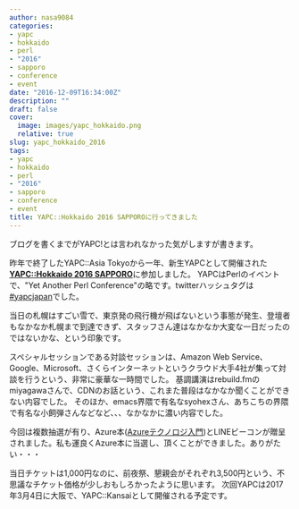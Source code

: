 ```yaml
---
author: nasa9084
categories:
- yapc
- hokkaido
- perl
- "2016"
- sapporo
- conference
- event
date: "2016-12-09T16:34:00Z"
description: ""
draft: false
cover:
  image: images/yapc_hokkaido.png
  relative: true
slug: yapc_hokkaido_2016
tags:
- yapc
- hokkaido
- perl
- "2016"
- sapporo
- conference
- event
title: YAPC::Hokkaido 2016 SAPPOROに行ってきました
---
```



ブログを書くまでがYAPC!とは言われなかった気がしますが書きます。

昨年で終了したYAPC::Asia Tokyoから一年、新生YAPCとして開催された[**YAPC::Hokkaido 2016 SAPPORO**](http://yapcjapan.org/2016hokkaido/)に参加しました。
YAPCはPerlのイベントで、"Yet Another Perl Conference"の略です。twitterハッシュタグは[#yapcjapan](https://twitter.com/hashtag/yapcjapan)でした。

当日の札幌はすごい雪で、東京発の飛行機が飛ばないという事態が発生、登壇者もなかなか札幌まで到達できず、スタッフさん達はなかなか大変な一日だったのではないかな、という印象です。

スペシャルセッションである対談セッションは、Amazon Web Service、Google、Microsoft、さくらインターネットというクラウド大手4社が集って対談を行うという、非常に豪華な一時間でした。
基調講演はrebuild.fmのmiyagawaさんで、CDNのお話という、これまた普段はなかなか聞くことができない内容でした。
そのほか、emacs界隈で有名なsyohexさん、あちこちの界隈で有名な小飼弾さんなどなど、、、なかなかに濃い内容でした。

今回は複数抽選が有り、Azure本([Azureテクノロジ入門](http://amzn.to/2hpRrQj]))とLINEビーコンが贈呈されました。私も運良くAzure本に当選し、頂くことができました。ありがたい・・・

当日チケットは1,000円なのに、前夜祭、懇親会がそれぞれ3,500円という、不思議なチケット価格が少しおもしろかったように思います。
次回YAPCは2017年3月4日に大阪で、YAPC::Kansaiとして開催される予定です。

